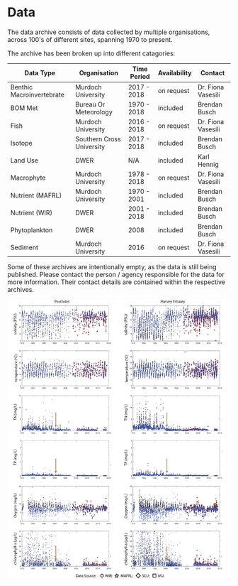# Data

The data archive consists of data collected by multiple organisations, across 100's of different sites, spanning 1970 to present.

The archive has been broken up into different catagories:

| Data Type                 | Organisation              | Time Period | Availability | Contact            |
| ------------------------- | ------------------------- | ----------- | ------------ | ------------------ |
| Benthic Macroinvertebrate | Murdoch University        | 2017 - 2018 | on request   | Dr. Fiona Vasesili |
| BOM Met                   | Bureau Or Meteorology     | 1970 - 2018 | included     | Brendan Busch      |
| Fish                      | Murdoch University        | 2016 - 2018 | on request   | Dr. Fiona Vasesili |
| Isotope                   | Southern Cross University | 2017 - 2018 | included     | Brendan Busch      |
| Land Use                  | DWER                      | N/A         | included     | Karl Hennig        |
| Macrophyte                | Murdoch University        | 1978 - 2018 | on request   | Dr. Fiona Vasesili |
| Nutrient (MAFRL)          | Murdoch University        | 1970 - 2001 | included     | Brendan Busch      |
| Nutrient (WIR)            | DWER                      | 2001 - 2018 | included     | Brendan Busch      |
| Phytoplankton             | DWER                      | 2008        | included     | Brendan Busch      |
| Sediment                  | Murdoch University        | 2016        | on request   | Dr. Fiona Vasesili |

Some of these archives are intentionally empty, as the data is still being published. Please contact the person / agency responsible for the data for more information. Their contact details are contained within the respective archives.

<img src="https://github.com/AquaticEcoDynamics/Peel_ARC/blob/master/Images/WaterQuality.png">

